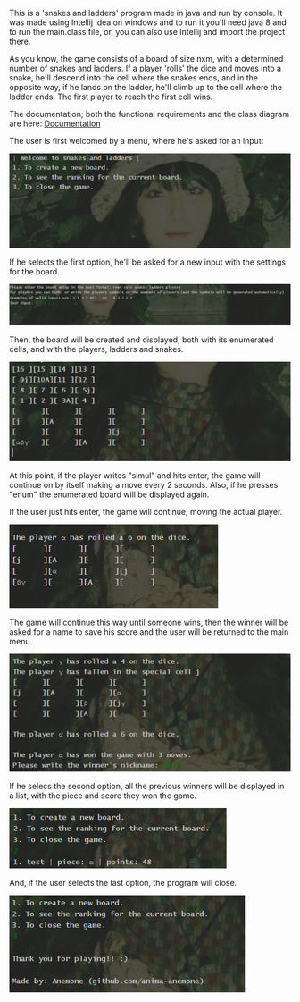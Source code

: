 This is a 'snakes and ladders' program made in java and run by console. It was made using Intellij Idea on windows
and to run it you'll need java 8 and to run the main.class file, or, you can also use Intellij and import the project there.

As you know, the game consists of a board of size nxm, with a determined number of snakes and ladders. If a player 'rolls' the dice and moves into a snake, he'll descend
into the cell where the snakes ends, and in the opposite way, if he lands on the ladder, he'll climb up to the cell where the ladder ends.
The first player to reach the first cell wins.

The documentation; both the functional requirements and the class diagram are here: [Documentation](docs/fc.pdf)

The user is first welcomed by a menu, where he's asked for an input: 

![Alt text](docs/1.png?raw=true "first menu")

If he selects the first option, he'll be asked for a new input with the settings for the board.

![Alt text](docs/2.png?raw=true "game settings")

Then, the board will be created and displayed, both with its enumerated cells, and with the players, ladders and snakes.

![Alt text](docs/3.png?raw=true "intro")

At this point, if the player writes "simul" and hits enter, the game will continue on by itself making a move every 2 seconds.
Also, if he presses "enum" the enumerated board will be displayed again.

If the user just hits enter, the game will continue, moving the actual player.

![Alt text](docs/4.png?raw=true "moving the players")

The game will continue this way until someone wins, then the winner will be asked for a name to save his score and the user will be returned to the main menu.

![Alt text](docs/5.png?raw=true "saving score")

If he selecs the second option, all the previous winners will be displayed in a list, with the piece and score they won the game.

![Alt text](docs/6.png?raw=true "ranking score")

And, if the user selects the last option, the program will close.

![Alt text](docs/7.png?raw=true "ranking score")
